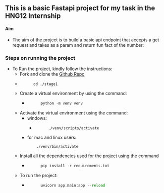 ## This is a basic Fastapi project for my task in the HNG12 Internship

#### Aim
- The aim of the project is to build a basic api endpoint that accepts a get request and takes as a param and return fun fact of the number:


### Steps on running the project
- To Run the project, kindly follow the instructions:
    - Fork and clone the [Github Repo](https://github.com/Kingsley-Opara/hng11_stage0)
    - ```
            cd ./stage1
        ```
    - Create a virtual environment by using the command:
        - ```py
                python -m venv venv
            ```
    - Activate the virtual environment using the command:
        - windows:
            - ```
                    ./venv/scripts/activate
                ```
        - for mac and linux users:
            ```
                ./venv/bin/activate
        
            ```
    - Install all the dependencies used for the project using the command
        - ```py
                pip install -r requirements.txt
            ```
    - To run the project:
        - ```py
                uvicorn app.main:app --reload
            ```
        